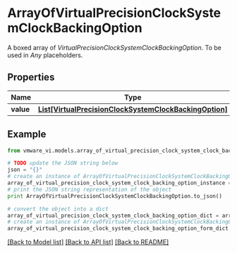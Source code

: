 # ArrayOfVirtualPrecisionClockSystemClockBackingOption

A boxed array of *VirtualPrecisionClockSystemClockBackingOption*. To be used in *Any* placeholders. 

## Properties
Name | Type | Description | Notes
------------ | ------------- | ------------- | -------------
**value** | [**List[VirtualPrecisionClockSystemClockBackingOption]**](VirtualPrecisionClockSystemClockBackingOption.md) |  | 

## Example

```python
from vmware_vi.models.array_of_virtual_precision_clock_system_clock_backing_option import ArrayOfVirtualPrecisionClockSystemClockBackingOption

# TODO update the JSON string below
json = "{}"
# create an instance of ArrayOfVirtualPrecisionClockSystemClockBackingOption from a JSON string
array_of_virtual_precision_clock_system_clock_backing_option_instance = ArrayOfVirtualPrecisionClockSystemClockBackingOption.from_json(json)
# print the JSON string representation of the object
print ArrayOfVirtualPrecisionClockSystemClockBackingOption.to_json()

# convert the object into a dict
array_of_virtual_precision_clock_system_clock_backing_option_dict = array_of_virtual_precision_clock_system_clock_backing_option_instance.to_dict()
# create an instance of ArrayOfVirtualPrecisionClockSystemClockBackingOption from a dict
array_of_virtual_precision_clock_system_clock_backing_option_form_dict = array_of_virtual_precision_clock_system_clock_backing_option.from_dict(array_of_virtual_precision_clock_system_clock_backing_option_dict)
```
[[Back to Model list]](../README.md#documentation-for-models) [[Back to API list]](../README.md#documentation-for-api-endpoints) [[Back to README]](../README.md)


